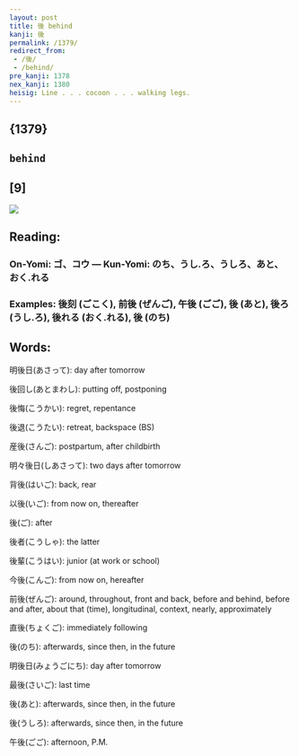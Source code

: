 ```yaml
---
layout: post
title: 後 behind
kanji: 後
permalink: /1379/
redirect_from:
 - /後/
 - /behind/
pre_kanji: 1378
nex_kanji: 1380
heisig: Line . . . cocoon . . . walking legs.
---
```


## {1379}

## `behind`

## [9]

<div class="stroke"><img src="E5BE8C.png" /></div>

## Reading:

### On-Yomi: ゴ、コウ &mdash; Kun-Yomi: のち、うし.ろ、うしろ、あと、おく.れる

### Examples: 後刻 (ごこく), 前後 (ぜんご), 午後 (ごご), 後 (あと), 後ろ (うし.ろ), 後れる (おく.れる), 後 (のち)

## Words:

明後日(あさって): day after tomorrow

後回し(あとまわし): putting off, postponing

後悔(こうかい): regret, repentance

後退(こうたい): retreat, backspace (BS)

産後(さんご): postpartum, after childbirth

明々後日(しあさって): two days after tomorrow

背後(はいご): back, rear

以後(いご): from now on, thereafter

後(ご): after

後者(こうしゃ): the latter

後輩(こうはい): junior (at work or school)

今後(こんご): from now on, hereafter

前後(ぜんご): around, throughout, front and back, before and behind, before and after, about that (time), longitudinal, context, nearly, approximately

直後(ちょくご): immediately following

後(のち): afterwards, since then, in the future

明後日(みょうごにち): day after tomorrow

最後(さいご): last time

後(あと): afterwards, since then, in the future

後(うしろ): afterwards, since then, in the future

午後(ごご): afternoon, P.M.
